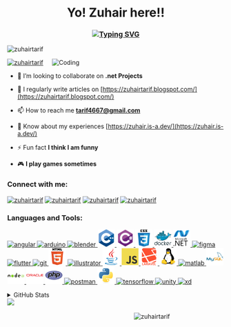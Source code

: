 <h1 align="center">Yo! Zuhair here!!</h1>
<h3 align="center">
  <a href="https://git.io/typing-svg"><img src="https://readme-typing-svg.demolab.com?font=Fira+Code&weight=600&size=24&duration=3000&pause=100&color=50BA6B&center=true&vCenter=true&width=439&lines=A+Developer;Gamer;Engineer;A+Friend" alt="Typing SVG" /></a>
</h3>
<p align="left"> <img src="https://komarev.com/ghpvc/?username=zuhairtarif&label=Profile%20views&color=0e75b6&style=flat" alt="zuhairtarif" /> </p>


<img align="right" alt="Coding" width="400" src="https://c.tenor.com/D2H0hPltOdYAAAAC/golden-boy-fake-keyboard-programing-coding-paper-book.gif">
<p align="left"> <a href="https://twitter.com/zuhairtarif" target="blank"><img src="https://img.shields.io/twitter/follow/zuhairtarif?logo=twitter&style=for-the-badge" alt="zuhairtarif" /></a> </p>

- 👯 I’m looking to collaborate on **.net Projects**

- 📝 I regularly write articles on [https://zuhairtarif.blogspot.com/](https://zuhairtarif.blogspot.com/)

- 📫 How to reach me **tarif4667@gmail.com**

- 📄 Know about my experiences [https://zuhair.is-a.dev/](https://zuhair.is-a.dev/)

- ⚡ Fun fact **I think I am funny**
- 🎮 **I play games sometimes**

<h3 align="left">Connect with me:</h3>
<p align="left">
<a href="https://www.facebook.com/zuhairtarif" target="self"><img align="center" src="https://upload.wikimedia.org/wikipedia/commons/b/b8/2021_Facebook_icon.svg" alt="zuhairtarif" height="30" width="40" /></a>
<a href="https://linkedin.com/in/zuhairtarif" target="blank"><img align="center" src="https://raw.githubusercontent.com/rahuldkjain/github-profile-readme-generator/master/src/images/icons/Social/linked-in-alt.svg" alt="zuhairtarif" height="30" width="40" /></a>
<a href="https://steamcommunity.com/id/zuhairtarif/" target="blank"><img align="center" src="https://upload.wikimedia.org/wikipedia/commons/8/83/Steam_icon_logo.svg" alt="zuhairtarif" height="30" width="40" /></a>
<a href="https://tracker.gg/valorant/profile/riot/Uchiha%23tarif/overview" target="blank"><img align="center" src="https://upload.wikimedia.org/wikipedia/commons/f/fc/Valorant_logo_-_pink_color_version.svg" alt="zuhairtarif" height="30" width="40" /></a>


</p>

<h3 align="left">Languages and Tools:</h3>
<p align="left"> <a href="https://angular.io" target="_blank" rel="noreferrer"> <img src="https://angular.io/assets/images/logos/angular/angular.svg" alt="angular" width="40" height="40"/> </a> <a href="https://www.arduino.cc/" target="_blank" rel="noreferrer"> <img src="https://cdn.worldvectorlogo.com/logos/arduino-1.svg" alt="arduino" width="40" height="40"/> </a> <a href="https://www.blender.org/" target="_blank" rel="noreferrer"> <img src="https://download.blender.org/branding/community/blender_community_badge_white.svg" alt="blender" width="40" height="40"/> </a> <a href="https://www.w3schools.com/cpp/" target="_blank" rel="noreferrer"> <img src="https://raw.githubusercontent.com/devicons/devicon/master/icons/cplusplus/cplusplus-original.svg" alt="cplusplus" width="40" height="40"/> </a> <a href="https://www.w3schools.com/cs/" target="_blank" rel="noreferrer"> <img src="https://raw.githubusercontent.com/devicons/devicon/master/icons/csharp/csharp-original.svg" alt="csharp" width="40" height="40"/> </a> <a href="https://www.w3schools.com/css/" target="_blank" rel="noreferrer"> <img src="https://raw.githubusercontent.com/devicons/devicon/master/icons/css3/css3-original-wordmark.svg" alt="css3" width="40" height="40"/> </a> <a href="https://www.docker.com/" target="_blank" rel="noreferrer"> <img src="https://raw.githubusercontent.com/devicons/devicon/master/icons/docker/docker-original-wordmark.svg" alt="docker" width="40" height="40"/> </a> <a href="https://dotnet.microsoft.com/" target="_blank" rel="noreferrer"> <img src="https://raw.githubusercontent.com/devicons/devicon/master/icons/dot-net/dot-net-original-wordmark.svg" alt="dotnet" width="40" height="40"/> </a> <a href="https://www.figma.com/" target="_blank" rel="noreferrer"> <img src="https://www.vectorlogo.zone/logos/figma/figma-icon.svg" alt="figma" width="40" height="40"/> </a> <a href="https://flutter.dev" target="_blank" rel="noreferrer"> <img src="https://www.vectorlogo.zone/logos/flutterio/flutterio-icon.svg" alt="flutter" width="40" height="40"/> </a> <a href="https://git-scm.com/" target="_blank" rel="noreferrer"> <img src="https://www.vectorlogo.zone/logos/git-scm/git-scm-icon.svg" alt="git" width="40" height="40"/> </a> <a href="https://www.w3.org/html/" target="_blank" rel="noreferrer"> <img src="https://raw.githubusercontent.com/devicons/devicon/master/icons/html5/html5-original-wordmark.svg" alt="html5" width="40" height="40"/> </a> <a href="https://www.adobe.com/in/products/illustrator.html" target="_blank" rel="noreferrer"> <img src="https://www.vectorlogo.zone/logos/adobe_illustrator/adobe_illustrator-icon.svg" alt="illustrator" width="40" height="40"/> </a> <a href="https://www.java.com" target="_blank" rel="noreferrer"> <img src="https://raw.githubusercontent.com/devicons/devicon/master/icons/java/java-original.svg" alt="java" width="40" height="40"/> </a> <a href="https://developer.mozilla.org/en-US/docs/Web/JavaScript" target="_blank" rel="noreferrer"> <img src="https://raw.githubusercontent.com/devicons/devicon/master/icons/javascript/javascript-original.svg" alt="javascript" width="40" height="40"/> </a> <a href="https://laravel.com/" target="_blank" rel="noreferrer"> <img src="https://raw.githubusercontent.com/devicons/devicon/master/icons/laravel/laravel-plain-wordmark.svg" alt="laravel" width="40" height="40"/> </a> <a href="https://www.linux.org/" target="_blank" rel="noreferrer"> <img src="https://raw.githubusercontent.com/devicons/devicon/master/icons/linux/linux-original.svg" alt="linux" width="40" height="40"/> </a> <a href="https://www.mathworks.com/" target="_blank" rel="noreferrer"> <img src="https://upload.wikimedia.org/wikipedia/commons/2/21/Matlab_Logo.png" alt="matlab" width="40" height="40"/> </a> <a href="https://www.mysql.com/" target="_blank" rel="noreferrer"> <img src="https://raw.githubusercontent.com/devicons/devicon/master/icons/mysql/mysql-original-wordmark.svg" alt="mysql" width="40" height="40"/> </a> <a href="https://nodejs.org" target="_blank" rel="noreferrer"> <img src="https://raw.githubusercontent.com/devicons/devicon/master/icons/nodejs/nodejs-original-wordmark.svg" alt="nodejs" width="40" height="40"/> </a> <a href="https://www.oracle.com/" target="_blank" rel="noreferrer"> <img src="https://raw.githubusercontent.com/devicons/devicon/master/icons/oracle/oracle-original.svg" alt="oracle" width="40" height="40"/> </a> <a href="https://www.php.net" target="_blank" rel="noreferrer"> <img src="https://raw.githubusercontent.com/devicons/devicon/master/icons/php/php-original.svg" alt="php" width="40" height="40"/> </a> <a href="https://postman.com" target="_blank" rel="noreferrer"> <img src="https://www.vectorlogo.zone/logos/getpostman/getpostman-icon.svg" alt="postman" width="40" height="40"/> </a> <a href="https://www.python.org" target="_blank" rel="noreferrer"> <img src="https://raw.githubusercontent.com/devicons/devicon/master/icons/python/python-original.svg" alt="python" width="40" height="40"/> </a> <a href="https://www.tensorflow.org" target="_blank" rel="noreferrer"> <img src="https://www.vectorlogo.zone/logos/tensorflow/tensorflow-icon.svg" alt="tensorflow" width="40" height="40"/> </a> <a href="https://unity.com/" target="_blank" rel="noreferrer"> <img src="https://www.vectorlogo.zone/logos/unity3d/unity3d-icon.svg" alt="unity" width="40" height="40"/> </a> <a href="https://www.adobe.com/products/xd.html" target="_blank" rel="noreferrer"> <img src="https://cdn.worldvectorlogo.com/logos/adobe-xd.svg" alt="xd" width="40" height="40"/> </a> </p>


<details>
<summary>GitHub Stats</summary>

<br>

<p><img align="center" src="https://github-readme-streak-stats.herokuapp.com/?user=zuhairtarif&theme=dracula" alt="zuhairtarif" /></p>

</details>


<img src = "https://media.licdn.com/dms/image/D5616AQGdSWd9P3ToJQ/profile-displaybackgroundimage-shrink_350_1400/0/1666033812358?e=1684368000&v=beta&t=cxGWHr75D9QLNOEzKBJZLdbc7hTiB2G5XIatHGgs0D4">




<p><a href="https://www.buymeacoffee.com/zuhairtarif"> <img align="right" src="https://cdn.buymeacoffee.com/buttons/v2/default-yellow.png" height="50" width="210" alt="zuhairtarif" /></a></p><br><br>

